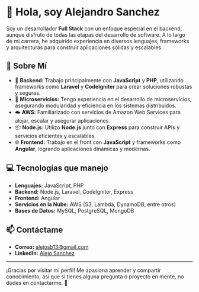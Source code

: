 # 👋 Hola, soy Alejandro Sanchez

Soy un desarrollador **Full Stack** con un enfoque especial en el backend, aunque disfruto de todas las etapas del desarrollo de software. A lo largo de mi carrera, he adquirido experiencia en diversos lenguajes, frameworks y arquitecturas para construir aplicaciones sólidas y escalables.

## 🚀 Sobre Mí

- 🎯 **Backend:** Trabajo principalmente con **JavaScript** y **PHP**, utilizando frameworks como **Laravel** y **CodeIgniter** para crear soluciones robustas y seguras.
- 🔄 **Microservicios:** Tengo experiencia en el desarrollo de microservicios, asegurando modularidad y eficiencia en los sistemas distribuidos.
- ☁️ **AWS:** Familiarizado con servicios de Amazon Web Services para alojar, escalar y asegurar aplicaciones.
- 📦 **Node.js:** Utilizo **Node.js** junto con **Express** para construir APIs y servicios eficientes y escalables.
- 🌐 **Frontend:** Trabajo en el front con **JavaScript** y frameworks como **Angular**, logrando aplicaciones dinámicas y modernas.

## 💻 Tecnologías que manejo

- **Lenguajes:** JavaScript, PHP
- **Backend:** Node.js, Laravel, CodeIgniter, Express
- **Frontend:** Angular
- **Servicios en la Nube:** AWS (S3, Lambda, DynamoDB, entre otros)
- **Bases de Datos:** MySQL, PostgreSQL, MongoDB

## 📫 Contáctame

- **Correo:** [alejosb13@gmail.com](mailto:alejosb13@gmail.com)
- **LinkedIn:** [Alejo Sanchez](https://www.linkedin.com/in/alejo-sanchez/)

---

¡Gracias por visitar mi perfil! Me apasiona aprender y compartir conocimiento, así que si tienes alguna pregunta o proyecto en mente, no dudes en contactarme. 🚀
